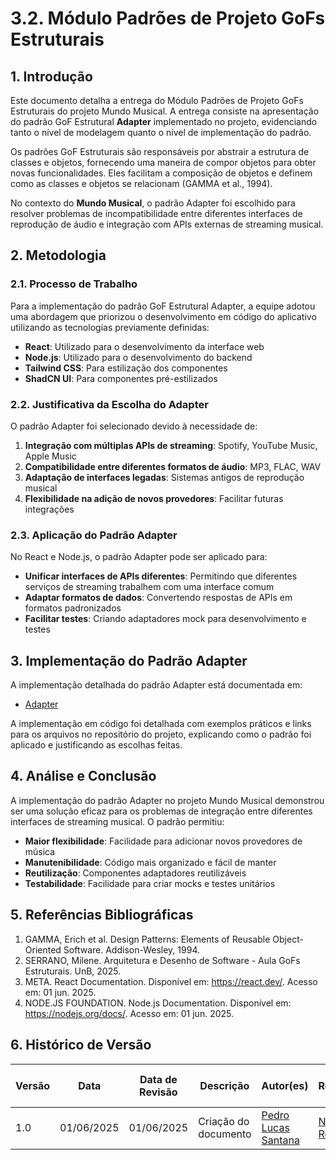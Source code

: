 # 3.2. Módulo Padrões de Projeto GoFs Estruturais

## 1. Introdução

Este documento detalha a entrega do Módulo Padrões de Projeto GoFs Estruturais do projeto Mundo Musical. A entrega consiste na apresentação do padrão GoF Estrutural **Adapter** implementado no projeto, evidenciando tanto o nível de modelagem quanto o nível de implementação do padrão.

Os padrões GoF Estruturais são responsáveis por abstrair a estrutura de classes e objetos, fornecendo uma maneira de compor objetos para obter novas funcionalidades. Eles facilitam a composição de objetos e definem como as classes e objetos se relacionam (GAMMA et al., 1994).

No contexto do **Mundo Musical**, o padrão Adapter foi escolhido para resolver problemas de incompatibilidade entre diferentes interfaces de reprodução de áudio e integração com APIs externas de streaming musical.

## 2. Metodologia

### 2.1. Processo de Trabalho

Para a implementação do padrão GoF Estrutural Adapter, a equipe adotou uma abordagem que priorizou o desenvolvimento em código do aplicativo utilizando as tecnologias previamente definidas:

- **React**: Utilizado para o desenvolvimento da interface web
- **Node.js**: Utilizado para o desenvolvimento do backend
- **Tailwind CSS**: Para estilização dos componentes
- **ShadCN UI**: Para componentes pré-estilizados

### 2.2. Justificativa da Escolha do Adapter

O padrão Adapter foi selecionado devido à necessidade de:

1. **Integração com múltiplas APIs de streaming**: Spotify, YouTube Music, Apple Music
2. **Compatibilidade entre diferentes formatos de áudio**: MP3, FLAC, WAV
3. **Adaptação de interfaces legadas**: Sistemas antigos de reprodução musical
4. **Flexibilidade na adição de novos provedores**: Facilitar futuras integrações

### 2.3. Aplicação do Padrão Adapter

No React e Node.js, o padrão Adapter pode ser aplicado para:

- **Unificar interfaces de APIs diferentes**: Permitindo que diferentes serviços de streaming trabalhem com uma interface comum
- **Adaptar formatos de dados**: Convertendo respostas de APIs em formatos padronizados
- **Facilitar testes**: Criando adaptadores mock para desenvolvimento e testes

## 3. Implementação do Padrão Adapter

A implementação detalhada do padrão Adapter está documentada em:

- [Adapter](./Adapter.md)

A implementação em código foi detalhada com exemplos práticos e links para os arquivos no repositório do projeto, explicando como o padrão foi aplicado e justificando as escolhas feitas.

## 4. Análise e Conclusão

A implementação do padrão Adapter no projeto Mundo Musical demonstrou ser uma solução eficaz para os problemas de integração entre diferentes interfaces de streaming musical. O padrão permitiu:

- **Maior flexibilidade**: Facilidade para adicionar novos provedores de música
- **Manutenibilidade**: Código mais organizado e fácil de manter
- **Reutilização**: Componentes adaptadores reutilizáveis
- **Testabilidade**: Facilidade para criar mocks e testes unitários

## 5. Referências Bibliográficas

1. GAMMA, Erich et al. Design Patterns: Elements of Reusable Object-Oriented Software. Addison-Wesley, 1994.
2. SERRANO, Milene. Arquitetura e Desenho de Software - Aula GoFs Estruturais. UnB, 2025.
3. META. React Documentation. Disponível em: https://react.dev/. Acesso em: 01 jun. 2025.
4. NODE.JS FOUNDATION. Node.js Documentation. Disponível em: https://nodejs.org/docs/. Acesso em: 01 jun. 2025.

## 6. Histórico de Versão

| Versão | Data       | Data de Revisão | Descrição                    | Autor(es)                                    | Revisor(es)                                  | Detalhes da revisão |
|--------|------------|-----------------|------------------------------|----------------------------------------------|----------------------------------------------|-------------------|
| 1.0    | 01/06/2025 | 01/06/2025      | Criação do documento         | [Pedro Lucas Santana](https://github.com/pedrolucas12)              | [Nome do Revisor](link-do-perfil-revisor)   | [32](https://github.com/UnBArqDsw2025-1-Turma01/2025.1-T01-_G5_MundoMusical_Entrega_03/pull/32/conflicts) |

